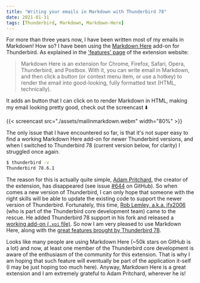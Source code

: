 ```yaml
---
title: "Writing your emails in Markdown with Thunderbird 78"
date: 2021-01-31
tags: [Thunderbird, Markdown, Markdown-Here]
---
```



For more than three years now, I have been written most of my emails in
Markdown! How so? I have been using the [Markdown
Here](https://markdown-here.com/) add-on for Thunderbird. As explained in the
['features' page](https://markdown-here.com/features.html) of the extension
website: 

> Markdown Here is an extension for Chrome, Firefox, Safari, Opera, Thunderbird, and Postbox. With it, you can write email in Markdown, and then click a button (or context menu item, or use a hotkey) to render the email into good-looking, fully formatted text (HTML, technically). 


It adds an <i class="fab fa-markdown" aria-hidden="true"></i> button that I can
click on to render Markdown in HTML, making my email looking pretty good, check
out the screencast :arrow_down: 


{{< screencast src="./assets/mailinmarkdown.webm" width="80%" >}}


The only issue that I have encountered so far, is that it's not super easy to
find a working Markdown Here add-on for newer Thunderbird versions, and when I
switched to Thunderbird 78 (current version below, for clarity) I struggled once
again.


```.sh
$ thunderbird -v   
Thunderbird 78.6.1
```

The reason for this is actually quite simple, [Adam
Pritchard](https://github.com/adam-p/markdown-here), the creator of the
extension, has disappeared (see issue
[#644](https://github.com/adam-p/markdown-here/issues) on GitHub). So when comes
a new version of Thunderbird, I can only hope that someone with the right skills
will be able to update the existing code to support the newer version of
Thunderbird. Fortunately, this time, [Rob Lemley, a.k.a.
jfx2006](https://github.com/jfx2006) (who is part of the Thunderbird core
development team) came to the rescue. He added Thunderbird 78 support in his
fork and released a [working add-on (`.xpi`
file)](https://github.com/jfx2006/markdown-here/releases/tag/v2.13.4_mailext).
So now I am very pleased to use Markdown Here, along with the [great features
brought by Thunderbird
78](https://blog.thunderbird.net/2020/07/whats-new-in-thunderbird-78/). 

Looks like many people are using Markdown Here (~50k stars on GitHub is a lot)
and now, at least one member of the Thunderbird core development is aware of the
enthusiasm of the community for this extension. That is why I am hoping that
such feature will eventually be part of the application it-self (I may be just
hoping too much here). Anyway, Markdown Here is a great extension and I am
extremely grateful to Adam Pritchard, wherever he is! 
